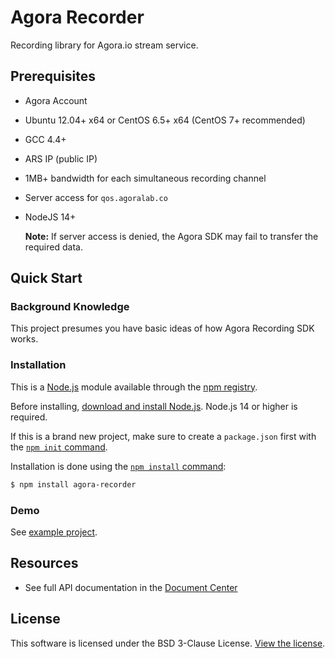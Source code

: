 # Agora Recorder

Recording library for Agora.io stream service.

## Prerequisites
- Agora Account
- Ubuntu 12.04+ x64 or CentOS 6.5+ x64 (CentOS 7+ recommended)
- GCC 4.4+
- ARS IP (public IP)
- 1MB+ bandwidth for each simultaneous recording channel
- Server access for `qos.agoralab.co`
- NodeJS 14+

  **Note:** If server access is denied, the Agora SDK may fail to transfer the required data.

## Quick Start
### Background Knowledge
This project presumes you have basic ideas of how Agora Recording SDK works.

### Installation
This is a [Node.js](https://nodejs.org/en/) module available through the
[npm registry](https://www.npmjs.com/).

Before installing, [download and install Node.js](https://nodejs.org/en/download/).
Node.js 14 or higher is required.

If this is a brand new project, make sure to create a `package.json` first with
the [`npm init` command](https://docs.npmjs.com/creating-a-package-json-file).

Installation is done using the
[`npm install` command](https://docs.npmjs.com/getting-started/installing-npm-packages-locally):

```bash
$ npm install agora-recorder
```

### Demo
See [example project](https://github.com/webtoucher/agora-recorder-example).

## Resources
- See full API documentation in the [Document Center](https://docs.agora.io/en/)

## License
This software is licensed under the BSD 3-Clause License. [View the license](LICENSE.md).
